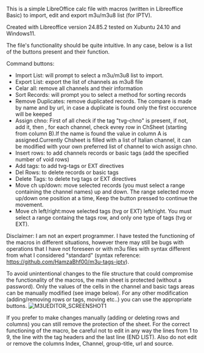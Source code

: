 This is a simple LibreOffice calc file with macros (written in Libreoffice Basic) to import, edit and export m3u/m3u8 list (for IPTV).

Created with Libreoffice version 24.85.2 tested on Xubuntu 24.10 and Windows11.

The file's functionality should be quite intuitive. In any case, below is a list of the buttons present and their function.

Command buttons:

* Import List: will prompt to select a m3u/m3u8 list to import.
* Export List: export the list of channels as m3u8 file
* Celar all: remove all channels and their information
* Sort Records: will prompt you to select a method for sorting records
* Remove Duplicates: remove duplicated records. The compare is made by name and by url, in case a duplicate is found only the first occurence will be keeped
* Assign chno: First of all check if the tag "tvg-chno" is present, if not, add it, then , for each channel, check evrey row in ChSheet (starting from column B).If the name is found the value in column A is assigned.Currently Chsheet is filled with a list of Italian channel, it can be modified with your own preferred list of channel to wich assign chno.
* Insert rows: to add channels records or basic tags (add the specified number of void rows)
* Add tags: to add tvg-tags or EXT directives
* Del Rows: to delete records or basic tags
* Delete Tags: to delete tvg tags or EXT directives
* Move ch up/down: move selected records (you must select a range containing the channel names) up and down. The range selected move up/down one position at a time, Keep the button pressed to continue the movement.
* Move ch left/right:move selected tags (tvg or EXT) left/right. You must select a range containg the tags row, and only one type of tags (tvg or EXT).

Disclaimer:
I am not an expert programmer. I have tested the functioning of the macros in different situations, however there may still be bugs with operations that I have not foreseen or with m3u files with syntax different from what I considered "standard" (syntax reference: https://github.com/HamzaBhf00/m3u-tags-iptv).

To avoid unintentional changes to the file structure that could compromise the functionality of the macros, the main sheet is protected (without a password). Only the values ​​of the cells in the channel and basic tags areas can be manually modified (see image below). For any other modification (adding/removing rows or tags, moving etc..) you can use the appropriate buttons.
![M3UEDITOR_SCREENSHOT1](https://github.com/user-attachments/assets/197bd0b1-5a78-45a0-aa9d-57455d879cce)

If you prefer to make changes manually (adding or deleting rows and columns) you can still remove the protection of the sheet. For the correct functioning of the macro, be careful not to edit in any way the lines from 1 to 9, the line with the tag headers and the last line (END LIST).
Also do not edit or remove the columns Index, Channel, group-title, url and source.
